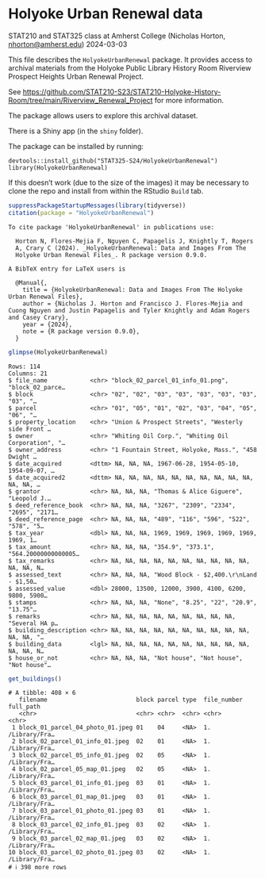 Holyoke Urban Renewal data
================
STAT210 and STAT325 class at Amherst College (Nicholas Horton,
nhorton@amherst.edu)
2024-03-03

This file describes the `HolyokeUrbanRenewal` package. It provides
access to archival materials from the Holyoke Public Library History
Room Riverview Prospect Heights Urban Renewal Project.

See
https://github.com/STAT210-S23/STAT210-Holyoke-History-Room/tree/main/Riverview_Renewal_Project
for more information.

The package allows users to explore this archival dataset.

There is a Shiny app (in the `shiny` folder).

The package can be installed by running:

    devtools::install_github("STAT325-S24/HolyokeUrbanRenewal")
    library(HolyokeUrbanRenewal)

If this doesn’t work (due to the size of the images) it may be necessary
to clone the repo and install from within the RStudio `Build` tab.

``` r
suppressPackageStartupMessages(library(tidyverse))
citation(package = "HolyokeUrbanRenewal")
```

    To cite package 'HolyokeUrbanRenewal' in publications use:

      Horton N, Flores-Mejia F, Nguyen C, Papagelis J, Knightly T, Rogers
      A, Crary C (2024). _HolyokeUrbanRenewal: Data and Images From The
      Holyoke Urban Renewal Files_. R package version 0.9.0.

    A BibTeX entry for LaTeX users is

      @Manual{,
        title = {HolyokeUrbanRenewal: Data and Images From The Holyoke Urban Renewal Files},
        author = {Nicholas J. Horton and Francisco J. Flores-Mejia and Cuong Nguyen and Justin Papagelis and Tyler Knightly and Adam Rogers and Casey Crary},
        year = {2024},
        note = {R package version 0.9.0},
      }

``` r
glimpse(HolyokeUrbanRenewal)
```

    Rows: 114
    Columns: 21
    $ file_name            <chr> "block_02_parcel_01_info_01.png", "block_02_parce…
    $ block                <chr> "02", "02", "03", "03", "03", "03", "03", "03", "…
    $ parcel               <chr> "01", "05", "01", "02", "03", "04", "05", "06", "…
    $ property_location    <chr> "Union & Prospect Streets", "Westerly side Front …
    $ owner                <chr> "Whiting Oil Corp.", "Whiting Oil Corporation", "…
    $ owner_address        <chr> "1 Fountain Street, Holyoke, Mass.", "458 Dwight …
    $ date_acquired        <dttm> NA, NA, NA, 1967-06-28, 1954-05-10, 1954-09-07, …
    $ date_acquired2       <dttm> NA, NA, NA, NA, NA, NA, NA, NA, NA, NA, NA, NA, …
    $ grantor              <chr> NA, NA, NA, "Thomas & Alice Giguere", "Leopold J.…
    $ deed_reference_book  <chr> NA, NA, NA, "3267", "2309", "2334", "2695", "2171…
    $ deed_reference_page  <chr> NA, NA, NA, "489", "116", "596", "522", "578", "5…
    $ tax_year             <dbl> NA, NA, NA, 1969, 1969, 1969, 1969, 1969, 1969, 1…
    $ tax_amount           <chr> NA, NA, NA, "354.9", "373.1", "564.20000000000005…
    $ tax_remarks          <chr> NA, NA, NA, NA, NA, NA, NA, NA, NA, NA, NA, NA, N…
    $ assessed_text        <chr> NA, NA, NA, "Wood Block - $2,400.\r\nLand - $1,50…
    $ assessed_value       <dbl> 28000, 13500, 12000, 3900, 4100, 6200, 9800, 5900…
    $ stamps               <chr> NA, NA, NA, "None", "8.25", "22", "20.9", "13.75"…
    $ remarks              <chr> NA, NA, NA, NA, NA, NA, NA, NA, NA, "Several HA p…
    $ building_description <chr> NA, NA, NA, NA, NA, NA, NA, NA, NA, NA, NA, NA, "…
    $ building_data        <lgl> NA, NA, NA, NA, NA, NA, NA, NA, NA, NA, NA, NA, N…
    $ house_or_not         <chr> NA, NA, NA, "Not house", "Not house", "Not house"…

``` r
get_buildings()
```

    # A tibble: 408 × 6
       filename                         block parcel type  file_number full_path    
       <chr>                            <chr> <chr>  <chr> <chr>       <chr>        
     1 block_01_parcel_04_photo_01.jpeg 01    04     <NA>  1.          /Library/Fra…
     2 block_02_parcel_01_info_01.jpeg  02    01     <NA>  1.          /Library/Fra…
     3 block_02_parcel_05_info_01.jpeg  02    05     <NA>  1.          /Library/Fra…
     4 block_02_parcel_05_map_01.jpeg   02    05     <NA>  1.          /Library/Fra…
     5 block_03_parcel_01_info_01.jpeg  03    01     <NA>  1.          /Library/Fra…
     6 block_03_parcel_01_map_01.jpeg   03    01     <NA>  1.          /Library/Fra…
     7 block_03_parcel_01_photo_01.jpeg 03    01     <NA>  1.          /Library/Fra…
     8 block_03_parcel_02_info_01.jpeg  03    02     <NA>  1.          /Library/Fra…
     9 block_03_parcel_02_map_01.jpeg   03    02     <NA>  1.          /Library/Fra…
    10 block_03_parcel_02_photo_01.jpeg 03    02     <NA>  1.          /Library/Fra…
    # ℹ 398 more rows
